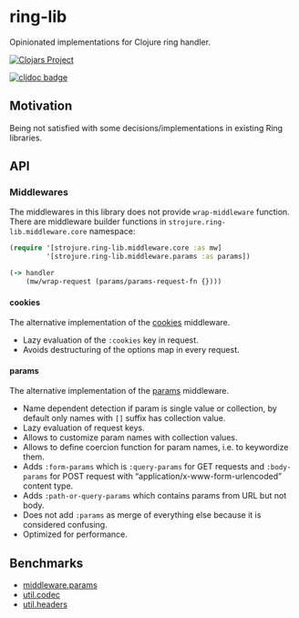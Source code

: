 # ring-lib

Opinionated implementations for Clojure ring handler.

[![Clojars Project](https://img.shields.io/clojars/v/com.github.strojure/ring-lib.svg)](https://clojars.org/com.github.strojure/ring-lib)

[![cljdoc badge](https://cljdoc.org/badge/com.github.strojure/ring-lib)](https://cljdoc.org/d/com.github.strojure/ring-lib)

## Motivation

Being not satisfied with some decisions/implementations in existing Ring
libraries.

## API

### Middlewares

The middlewares in this library does not provide `wrap-middleware` function.
There are middleware builder functions in `strojure.ring-lib.middleware.core`
namespace:

```clojure
(require '[strojure.ring-lib.middleware.core :as mw]
         '[strojure.ring-lib.middleware.params :as params])

(-> handler
    (mw/wrap-request (params/params-request-fn {})))
```

#### cookies

The alternative implementation of the
[cookies](https://github.com/ring-clojure/ring/blob/master/ring-core/src/ring/middleware/cookies.clj)
middleware.

- Lazy evaluation of the `:cookies` key in request.
- Avoids destructuring of the options map in every request.

#### params

The alternative implementation of the
[params](https://github.com/ring-clojure/ring/blob/master/ring-core/src/ring/middleware/params.clj)
middleware.

- Name dependent detection if param is single value or collection, by default
  only names with `[]` suffix has collection value.
- Lazy evaluation of request keys.
- Allows to customize param names with collection values.
- Allows to define coercion function for param names, i.e. to keywordize them.
- Adds `:form-params` which is `:query-params` for GET requests and
  `:body-params` for POST request with “application/x-www-form-urlencoded”
  content type.
- Adds `:path-or-query-params` which contains params from URL but not body.
- Does not add `:params` as merge of everything else because it is considered confusing.
- Optimized for performance.

## Benchmarks

- [middleware.params](doc/benchmark/middleware_params.clj)
- [util.codec](doc/benchmark/util_codec.clj)
- [util.headers](doc/benchmark/util_headers.clj)
